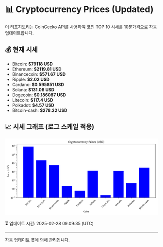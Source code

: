 
# 📊 Cryptocurrency Prices (Updated)

이 리포지토리는 CoinGecko API를 사용하여 코인 TOP 10 시세를 10분가격으로 자동 업데이트합니다.

## 💰 현재 시세
- Bitcoin: **$79118 USD**
- Ethereum: **$2119.81 USD**
- Binancecoin: **$571.67 USD**
- Ripple: **$2.02 USD**
- Cardano: **$0.595851 USD**
- Solana: **$131.08 USD**
- Dogecoin: **$0.186087 USD**
- Litecoin: **$117.4 USD**
- Polkadot: **$4.57 USD**
- Bitcoin-cash: **$278.22 USD**

## 📈 시세 그래프 (로그 스케일 적용)
![Crypto Prices](crypto_prices.png)

⏳ 업데이트 시간: 2025-02-28 09:09:35 (UTC)

---
자동 업데이트 봇에 의해 관리됩니다.
